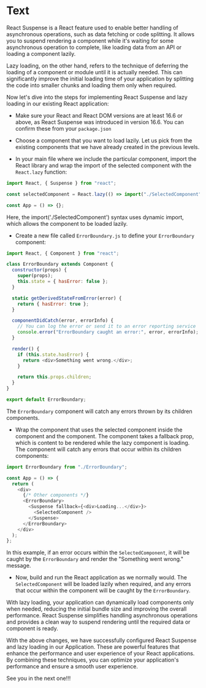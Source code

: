 # Text

React Suspense is a React feature used to enable better handling of asynchronous operations, such as data fetching or code splitting. It allows you to suspend rendering a component while it's waiting for some asynchronous operation to complete, like loading data from an API or loading a component lazily.

Lazy loading, on the other hand, refers to the technique of deferring the loading of a component or module until it is actually needed. This can significantly improve the initial loading time of your application by splitting the code into smaller chunks and loading them only when required.

Now let's dive into the steps for implementing React Suspense and lazy loading in our existing React application:

- Make sure your React and React DOM versions are at least 16.6 or above, as React Suspense was introduced in version 16.6. You can confirm these from your `package.json`

- Choose a component that you want to load lazily. Let us pick from the existing components that we have already created in the previous levels.

- In your main file where we include the particular component, import the React library and wrap the import of the selected component with the `React.lazy` function:

```js
import React, { Suspense } from "react";

const selectedComponent = React.lazy(() => import("./SelectedComponent"));

const App = () => {};
```

Here, the import('./SelectedComponent') syntax uses dynamic import, which allows the component to be loaded lazily.

- Create a new file called `ErrorBoundary.js` to define your `ErrorBoundary` component:

```js
import React, { Component } from "react";

class ErrorBoundary extends Component {
  constructor(props) {
    super(props);
    this.state = { hasError: false };
  }

  static getDerivedStateFromError(error) {
    return { hasError: true };
  }

  componentDidCatch(error, errorInfo) {
    // You can log the error or send it to an error reporting service
    console.error("ErrorBoundary caught an error:", error, errorInfo);
  }

  render() {
    if (this.state.hasError) {
      return <div>Something went wrong.</div>;
    }

    return this.props.children;
  }
}

export default ErrorBoundary;
```

The `ErrorBoundary` component will catch any errors thrown by its children components.

- Wrap the component that uses the selected component inside the <Suspense> component and the <ErrorBoundary> component. The <Suspense> component takes a fallback prop, which is content to be rendered while the lazy component is loading. The <ErrorBoundary> component will catch any errors that occur within its children components:

```js
import ErrorBoundary from "./ErrorBoundary";

const App = () => {
  return (
    <div>
      {/* Other components */}
      <ErrorBoundary>
        <Suspense fallback={<div>Loading...</div>}>
          <SelectedComponent />
        </Suspense>
      </ErrorBoundary>
    </div>
  );
};
```

In this example, if an error occurs within the `SelectedComponent`, it will be caught by the `ErrorBoundary` and render the "Something went wrong." message.

- Now, build and run the React application as we normally would. The `SelectedComponent` will be loaded lazily when required, and any errors that occur within the component will be caught by the `ErrorBoundary`.

With lazy loading, your application can dynamically load components only when needed, reducing the initial bundle size and improving the overall performance. React Suspense simplifies handling asynchronous operations and provides a clean way to suspend rendering until the required data or component is ready.

With the above changes, we have successfully configured React Suspense and lazy loading in our Application. These are powerful features that enhance the performance and user experience of your React applications. By combining these techniques, you can optimize your application's performance and ensure a smooth user experience.

See you in the next one!!!
